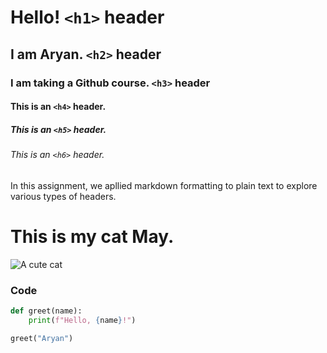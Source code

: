 # Hello! `<h1>` header

## I am Aryan. `<h2>` header

### I am taking a Github course. `<h3>` header

#### This is an `<h4>` header.

##### This is an `<h5>` header.

###### This is an `<h6>` header.


In this assignment, we apllied markdown formatting to plain text to explore various types of headers.


# This is my cat May.
![A cute cat](https://moderncat.com/wp-content/uploads/2023/10/bigstock-75271342_Birute-Vijeikiene.jpg)


### Code
```python
def greet(name):
    print(f"Hello, {name}!")

greet("Aryan")
```
